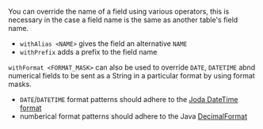 You can override the name of a field using various operators, this is necessary in the case a field name is the same as another table's field name.

- `withAlias <NAME>` gives the field an alternative `NAME`
- `withPrefix` adds a prefix to the field name

`withFormat <FORMAT_MASK>` can also be used to override `DATE`, `DATETIME` abnd numerical fields to be sent as a String in a particular format by using format masks.
- `DATE`/`DATETIME` format patterns should adhere to the [Joda DateTime format](https://www.joda.org/joda-time/apidocs/org/joda/time/format/DateTimeFormat.html)
- numberical format patterns should adhere to the Java [DecimalFormat](https://docs.oracle.com/javase/6/docs/api/java/text/DecimalFormat.html)
  
 